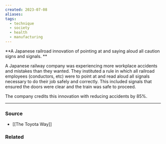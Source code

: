 ```yaml
---
created: 2023-07-08
aliases: 
tags:
  - technique
  - society
  - health
  - manufacturing
---
```

**A Japanese railroad innovation of pointing at and saying aloud all caution signs and signals. **

A Japanese railway company was experiencing more workplace accidents and mistakes than they wanted. They instituted a rule in which all railroad employees (conductors, etc) were to point at and read aloud all signals necessary to do their job safely and correctly. This included signals that ensured the doors were clear and the train was safe to proceed.

The company credits this innovation with reducing accidents by 85%.

---

### Source
- [[The Toyota Way]]

### Related